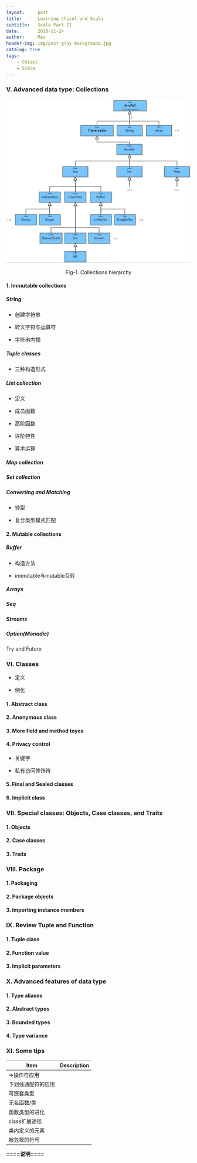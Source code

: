 ```yaml
---
layout:     post
title:      Learning Chisel and Scala
subtitle:   Scala Part II
date:       2018-11-24
author:     Max
header-img: img/post-gray-background.jpg
catalog: true
tags:
    - Chisel
    - Scala
---   
```


### V. Advanced data type: Collections

<div align="center">
    
<img src="https://github.com/VVViy/VVViy.github.io/blob/master/img/blog%235-%232.jpg?raw=true">

Fig-1. Collections hierarchy

</div>

#### 1. Immutable collections
##### String
* 创建字符串

* 转义字符与运算符

* 字符串内插

##### Tuple classes

* 三种构造形式

##### List collection

* 定义

* 成员函数

* 高阶函数

* 进阶特性

* 算术运算

##### Map collection

##### Set collection

##### Converting and Matching

* 转型

* 复合类型模式匹配

#### 2. Mutable collections

##### Buffer

* 构造方法

* immutable与mutable互转

##### Arrays

##### Seq

##### Streams

##### Option(Monadic)

 Try and Future

### VI. Classes

* 定义

* 例化

#### 1. Abstract class

#### 2. Anonymous class

#### 3. More field and method toyes

#### 4. Privacy control

* 关键字

* 私有访问修饰符

#### 5. Final and Sealed classes

#### 6. Implicit class

### VII. Special classes: Objects, Case classes, and Traits

#### 1. Objects

#### 2. Case classes

#### 3. Traits

### VIII. Package

#### 1. Packaging

#### 2. Package objects

#### 3. Importing instance members

### IX. Review Tuple and Function

#### 1. Tuple class

#### 2. Function value

#### 3. Implicit parameters

### X. Advanced features of data type

#### 1. Type aliases

#### 2. Abstract types

#### 3. Bounded types

#### 4. Type variance

### XI. Some tips


| Item | Description |
|------|-------------|
| =>操作符应用|  |
| 下划线通配符的应用 |  |
| 可嵌套类型 |  |
| 无名函数/类 |  |
| 函数类型的进化 |  |
| class扩展途径 |  |
| 类内定义的元素 |  |
| 被忽视的符号 |  |

**====说明====**



